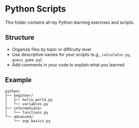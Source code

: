 # Python Scripts

This folder contains all my Python learning exercises and scripts.

## Structure
- Organize files by topic or difficulty level
- Use descriptive names for your scripts (e.g., `calculator.py`, `guess_game.py`)
- Add comments in your code to explain what you learned

## Example
```
python/
├── beginner/
│   ├── hello_world.py
│   └── variables.py
├── intermediate/
│   └── functions.py
└── advanced/
    └── oop_basics.py
```
